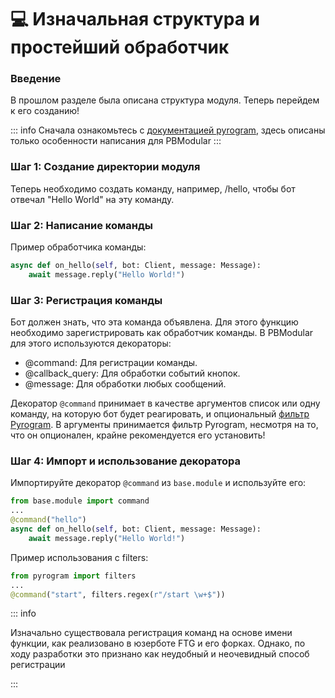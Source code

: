 # 💻 Изначальная структура и простейший обработчик
### Введение

В прошлом разделе была описана структура модуля. Теперь перейдем к его созданию!

::: info
Сначала ознакомьтесь с [документацией pyrogram](https://docs.pyrogram.org/), здесь описаны только особенности написания для PBModular
:::

### Шаг 1: Создание директории модуля
Теперь необходимо создать команду, например, /hello, чтобы бот отвечал "Hello World" на эту команду.

### Шаг 2: Написание команды
Пример обработчика команды:
```python
async def on_hello(self, bot: Client, message: Message):
    await message.reply("Hello World!")
```

### Шаг 3: Регистрация команды
Бот должен знать, что эта команда объявлена. Для этого функцию необходимо зарегистрировать как обработчик команды. В PBModular для этого используются декораторы:

- @command: Для регистрации команды.
- @callback_query: Для обработки событий кнопок.
- @message: Для обработки любых сообщений.

Декоратор `@command` принимает в качестве аргументов список или одну команду, на которую бот будет реагировать, и опциональный [фильтр Pyrogram](https://docs.pyrogram.org/topics/use-filters). В аргументы принимается фильтр Pyrogram, несмотря на то, что он опционален, крайне рекомендуется его установить!


### Шаг 4: Импорт и использование декоратора
Импортируйте декоратор `@command` из `base.module` и используйте его:

```python
from base.module import command
...
@command("hello")
async def on_hello(self, bot: Client, message: Message):
    await message.reply("Hello World!")
```

Пример использования с filters:
```python
from pyrogram import filters
...
@command("start", filters.regex(r"/start \w+$"))
```
::: info

Изначально существовала регистрация команд на основе имени функции, как реализовано в юзерботе FTG и его форках. Однако, по ходу разработки это признано как неудобный и неочевидный способ регистрации

:::
